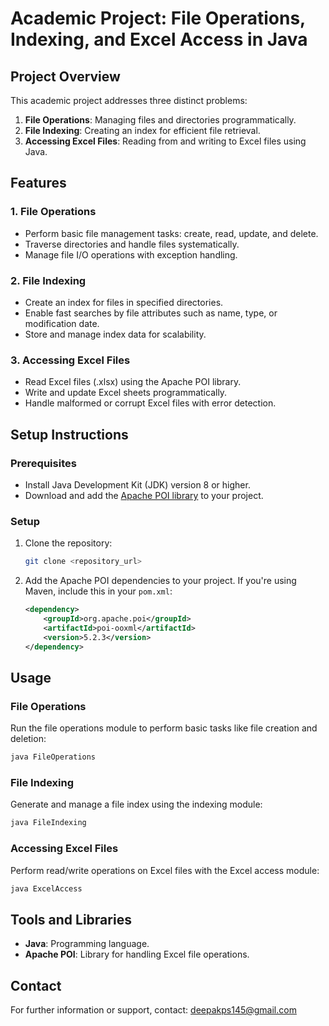 # Academic Project: File Operations, Indexing, and Excel Access in Java  

## Project Overview  
This academic project addresses three distinct problems:  
1. **File Operations**: Managing files and directories programmatically.  
2. **File Indexing**: Creating an index for efficient file retrieval.  
3. **Accessing Excel Files**: Reading from and writing to Excel files using Java.  

## Features  
### 1. File Operations  
- Perform basic file management tasks: create, read, update, and delete.  
- Traverse directories and handle files systematically.  
- Manage file I/O operations with exception handling.  

### 2. File Indexing  
- Create an index for files in specified directories.  
- Enable fast searches by file attributes such as name, type, or modification date.  
- Store and manage index data for scalability.  

### 3. Accessing Excel Files  
- Read Excel files (.xlsx) using the Apache POI library.  
- Write and update Excel sheets programmatically.  
- Handle malformed or corrupt Excel files with error detection.  

## Setup Instructions  
### Prerequisites  
- Install Java Development Kit (JDK) version 8 or higher.  
- Download and add the [Apache POI library](https://poi.apache.org/download.html) to your project.  

### Setup  
1. Clone the repository:  
   ```bash  
   git clone <repository_url>  
   ```  
2. Add the Apache POI dependencies to your project. If you're using Maven, include this in your `pom.xml`:  
   ```xml  
   <dependency>  
       <groupId>org.apache.poi</groupId>  
       <artifactId>poi-ooxml</artifactId>  
       <version>5.2.3</version>  
   </dependency>  
   ```  

## Usage  
### File Operations  
Run the file operations module to perform basic tasks like file creation and deletion:  
```java  
java FileOperations  
```  

### File Indexing  
Generate and manage a file index using the indexing module:  
```java  
java FileIndexing  
```  

### Accessing Excel Files  
Perform read/write operations on Excel files with the Excel access module:  
```java  
java ExcelAccess  
```  

## Tools and Libraries  
- **Java**: Programming language.  
- **Apache POI**: Library for handling Excel file operations.  

## Contact  
For further information or support, contact: deepakps145@gmail.com  
